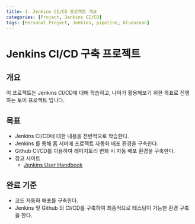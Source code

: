 ```yaml
---
title: 1. Jenkins CI/CD 프로젝트 개요
categories: [Project, Jenkins CI/CD]
tags: [Personal Project, Jenkins, pipeline, blueocean]
---
```


# Jenkins CI/CD 구축 프로젝트

## 개요

이 프로젝트는 Jenkins CI/CD에 대해 학습하고, 나아가 활용해보기 위한 목표로 진행하는 토이 프로젝트 입니다.

## 목표

- Jenkins CI/CD에 대한 내용을 전반적으로 학습한다.
- Jenkins 를 통해 홈 서버에 프로젝트 자동화 배포 환경을 구축한다.
- Github CI/CD를 이용하여 레파지토리 변화 시 자동 배포 환경을 구축한다.
- 참고 사이트
  - [Jenkins User Handbook](https://www.jenkins.io/doc/book/getting-started/)

## 완료 기준

- 코드 자동화 배포를 구축한다.
- Jenkins 및 Github 의 CI/CD를 구축하여 최종적으로 테스팅이 가능한 환경 구축을 한다.
